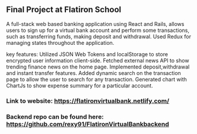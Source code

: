 ## Final Project at Flatiron School

A full-stack web based banking application using React and Rails, allows users to sign up for a virtual bank account and perform some transactions, such as transferring funds, making deposit and withdrawal. Used Redux for managing states throughout the application. 

key features:
Utilized JSON Web Tokens and localStorage to store encrypted user information client-side.
Fetched external news API to show trending finance news on the home page.
Implemented deposit,withdrawal and instant transfer features.
Added dynamic search on the transaction page to allow the user to search for any transaction.
Generated chart with ChartJs to show expense summary for a particular account.

### Link to website: https://flatironvirtualbank.netlify.com/
### Backend repo can be found here: https://github.com/rexy91/FlatironVirtualBankbackend
